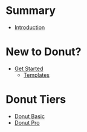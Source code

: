 # Summary

- [Introduction](./home.md)

# New to Donut?

- [Get Started](./get_started/main.md)
    - [Templates](./get_started/templates.md)

# Donut Tiers

- [Donut Basic]()
- [Donut Pro](./donut_pro.md)